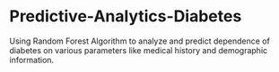 # Predictive-Analytics-Diabetes
Using Random Forest Algorithm to analyze and predict dependence of diabetes on various parameters like medical history and demographic information.
